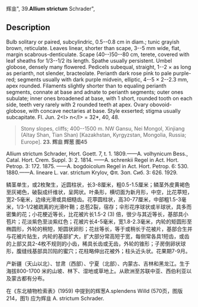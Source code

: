 辉韭",
39.**Allium strictum** Schrader",

## Description
Bulb solitary or paired, subcylindric, 0.5--0.8 cm in diam.; tunic grayish brown, reticulate. Leaves linear, shorter than scape, 3--5 mm wide, flat, margin scabrous-denticulate. Scape (40--)50--80 cm, terete, covered with leaf sheaths for 1/3--1/2 its length. Spathe usually persistent. Umbel globose, densely many flowered. Pedicels subequal, straight, 1--2 × as long as perianth, not slender, bracteolate. Perianth dark rose pink to pale purple-red; segments usually with dark purple midvein, elliptic, 4--5 × 2--2.3 mm, apex rounded. Filaments slightly shorter than to equaling perianth segments, connate at base and adnate to perianth segments; outer ones subulate; inner ones broadened at base, with 1 short, rounded tooth on each side, teeth very rarely with 2 rounded teeth at apex. Ovary obovoid-globose, with concave nectaries at base. Style exserted; stigma usually subcapitate. Fl. Jun. 2&lt;I&gt; n&lt;/I&gt; = 32*, 40, 48.

> Stony slopes, cliffs; 400--1500 m. NW Gansu, Nei Mongol, Xinjiang (Altay Shan, Tian Shan) [Kazakhstan, Kyrgyzstan, Mongolia, Russia; Europe].
**23. 辉韭 辉葱 图45**

Allium strictum Schrader, Hort. Goett. 7, t. 1. 1809.——A. volhynicum Bess., Catal. Hort. Crem. Suppl. 3: 2. 1814. ——A. schrenkii Regel in Act. Hort. Petrop. 3: 172. 1875. ——A. bogdoicolum Regel in Act. Hort. Petrop. 6: 530. 1880.——A. lineare L. var. strictum Krylov, Φπ. Зαп. Сиб. 3: 626. 1929.

鳞茎单生，或2枚聚生，近圆柱状，长3-8厘米，粗0.5-1.5厘米；鳞茎外皮黄褐色至灰褐色，破裂成纤维状，呈网状。叶条形，横切面为新月形，中空，比花葶短，宽2-5毫米，边缘光滑或具细糙齿。花葶圆柱状，高30-77厘米，中部粗1.5-3毫米，1/3-1/2被疏离的光滑叶鞘；总苞2裂，宿存；伞形花序球状或半球状，具多而密集的花；小花梗近等长，比花被片长1.5-2 (3) 倍，很少与其近等长，基部具小苞片；花淡紫色至淡紫红色；花被片长4-5毫米，宽1.8-2.3毫米，内轮的矩圆形至椭圆形，外轮的稍短，矩圆状卵形；花丝等长，等于或稍长于花被片，基部合生并与花被片贴生，内轮的基部扩大，扩大部分常高短于宽，每侧常各具1短齿，或齿的上部又具2-4枚不规则的小齿，稀具长齿或无齿，外轮的锥形；子房倒卵状球形，腹缝线基部具凹陷的蜜穴；花柱略伸出花被外；柱头近头状。花果期7-9月。

产新疆（天山以北）、甘肃（西部）、宁夏（北部）、内蒙古、吉林和黑龙江。生于海拔800-1700 米的山坡、林下、湿地或草地上。从欧洲至苏联中亚、西伯利亚以及蒙古都有分布。

在《东北植物检索表》(1959) 中提到的辉葱A.splendens Willd (570页，图版214，图1) 应为辉韭 A. strictum Schrader.
